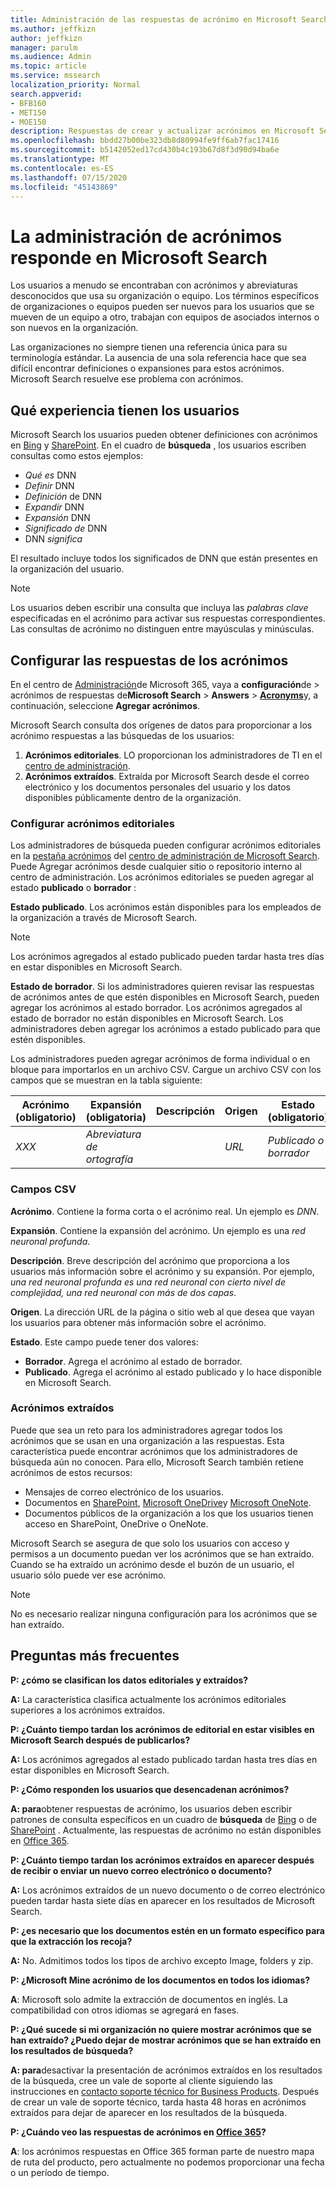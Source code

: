 ```yaml
---
title: Administración de las respuestas de acrónimo en Microsoft Search
ms.author: jeffkizn
author: jeffkizn
manager: parulm
ms.audience: Admin
ms.topic: article
ms.service: mssearch
localization_priority: Normal
search.appverid:
- BFB160
- MET150
- MOE150
description: Respuestas de crear y actualizar acrónimos en Microsoft Search
ms.openlocfilehash: bbdd27b00be323db8d80994fe9ff6ab7fac17416
ms.sourcegitcommit: b5142052ed17cd430b4c193b67d8f3d90d94ba6e
ms.translationtype: MT
ms.contentlocale: es-ES
ms.lasthandoff: 07/15/2020
ms.locfileid: "45143869"
---
```

# <a name="manage-acronyms-answers-in-microsoft-search"></a>La administración de acrónimos responde en Microsoft Search

Los usuarios a menudo se encontraban con acrónimos y abreviaturas desconocidos que usa su organización o equipo. Los términos específicos de organizaciones o equipos pueden ser nuevos para los usuarios que se mueven de un equipo a otro, trabajan con equipos de asociados internos o son nuevos en la organización.

Las organizaciones no siempre tienen una referencia única para su terminología estándar. La ausencia de una sola referencia hace que sea difícil encontrar definiciones o expansiones para estos acrónimos. Microsoft Search resuelve ese problema con acrónimos.

## <a name="what-users-experience"></a>Qué experiencia tienen los usuarios

Microsoft Search los usuarios pueden obtener definiciones con acrónimos en [Bing](https://Bing.com) y [SharePoint](https://products.office.com/sharepoint/collaboration). En el cuadro de **búsqueda** , los usuarios escriben consultas como estos ejemplos:

- *Qué es* DNN
- *Definir* DNN
- *Definición* de DNN
- *Expandir* DNN
- *Expansión* DNN
- *Significado de* DNN
- DNN *significa*

El resultado incluye todos los significados de DNN que están presentes en la organización del usuario.

> [!NOTE]
> Los usuarios deben escribir una consulta que incluya las *palabras clave* especificadas en el acrónimo para activar sus respuestas correspondientes. Las consultas de acrónimo no distinguen entre mayúsculas y minúsculas.

## <a name="set-up-acronyms-answers"></a>Configurar las respuestas de los acrónimos

En el centro de [Administración](https://admin.microsoft.com)de Microsoft 365, vaya a **configuración**de  >  acrónimos de respuestas de**Microsoft Search**  >  **Answers**  >  [**Acronyms**](https://admin.microsoft.com/Adminportal/Home#/MicrosoftSearch/acronyms)y, a continuación, seleccione **Agregar acrónimos**.

Microsoft Search consulta dos orígenes de datos para proporcionar a los acrónimo respuestas a las búsquedas de los usuarios:

1. **Acrónimos editoriales**. LO proporcionan los administradores de TI en el [centro de administración](https://admin.microsoft.com/Adminportal/Home#/MicrosoftSearch/acronyms).
2. **Acrónimos extraídos**. Extraída por Microsoft Search desde el correo electrónico y los documentos personales del usuario y los datos disponibles públicamente dentro de la organización.

### <a name="set-up-editorial-acronyms"></a>Configurar acrónimos editoriales

Los administradores de búsqueda pueden configurar acrónimos editoriales en la [pestaña acrónimos](https://admin.microsoft.com/Adminportal/Home#/MicrosoftSearch/acronyms) del [centro de administración de Microsoft Search](https://admin.microsoft.com/Adminportal/Home#/MicrosoftSearch). Puede Agregar acrónimos desde cualquier sitio o repositorio interno al centro de administración. Los acrónimos editoriales se pueden agregar al estado **publicado** o **borrador** :

**Estado publicado**. Los acrónimos están disponibles para los empleados de la organización a través de Microsoft Search.

> [!NOTE]
> Los acrónimos agregados al estado publicado pueden tardar hasta tres días en estar disponibles en Microsoft Search.

**Estado de borrador**. Si los administradores quieren revisar las respuestas de acrónimos antes de que estén disponibles en Microsoft Search, pueden agregar los acrónimos al estado borrador. Los acrónimos agregados al estado de borrador no están disponibles en Microsoft Search. Los administradores deben agregar los acrónimos a estado publicado para que estén disponibles.

Los administradores pueden agregar acrónimos de forma individual o en bloque para importarlos en un archivo CSV. Cargue un archivo CSV con los campos que se muestran en la tabla siguiente:

| Acrónimo (obligatorio) | Expansión (obligatoria) | Descripción  | Origen | Estado (obligatorio) |
| --------- | --------- | ---------- | --------- |--------- |
| *XXX* | *Abreviatura de ortografía* |  | *URL* | *Publicado o borrador* |

### <a name="csv-fields"></a>Campos CSV

**Acrónimo**. Contiene la forma corta o el acrónimo real. Un ejemplo es *DNN*.

**Expansión**. Contiene la expansión del acrónimo. Un ejemplo es una *red neuronal profunda*.

**Descripción**. Breve descripción del acrónimo que proporciona a los usuarios más información sobre el acrónimo y su expansión. Por ejemplo, *una red neuronal profunda es una red neuronal con cierto nivel de complejidad, una red neuronal con más de dos capas*.

**Origen**. La dirección URL de la página o sitio web al que desea que vayan los usuarios para obtener más información sobre el acrónimo.

**Estado**. Este campo puede tener dos valores:

- **Borrador**. Agrega el acrónimo al estado de borrador.
- **Publicado**. Agrega el acrónimo al estado publicado y lo hace disponible en Microsoft Search.

### <a name="mined-acronyms"></a>Acrónimos extraídos

Puede que sea un reto para los administradores agregar todos los acrónimos que se usan en una organización a las respuestas. Esta característica puede encontrar acrónimos que los administradores de búsqueda aún no conocen. Para ello, Microsoft Search también retiene acrónimos de estos recursos:

- Mensajes de correo electrónico de los usuarios.
- Documentos en [SharePoint](https://products.office.com/sharepoint/collaboration), [Microsoft OneDrive]( https://onedrive.live.com/about/)y [Microsoft OneNote](https://www.onenote.com/).
- Documentos públicos de la organización a los que los usuarios tienen acceso en SharePoint, OneDrive o OneNote.

Microsoft Search se asegura de que solo los usuarios con acceso y permisos a un documento puedan ver los acrónimos que se han extraído. Cuando se ha extraído un acrónimo desde el buzón de un usuario, el usuario sólo puede ver ese acrónimo.

> [!NOTE]
> No es necesario realizar ninguna configuración para los acrónimos que se han extraído.

## <a name="frequently-asked-questions"></a>Preguntas más frecuentes

**P: ¿cómo se clasifican los datos editoriales y extraídos?**

**A:** La característica clasifica actualmente los acrónimos editoriales superiores a los acrónimos extraídos.

**P: ¿Cuánto tiempo tardan los acrónimos de editorial en estar visibles en Microsoft Search después de publicarlos?**

**A:**  Los acrónimos agregados al estado publicado tardan hasta tres días en estar disponibles en Microsoft Search.

**P: ¿Cómo responden los usuarios que desencadenan acrónimos?**

**A: para**obtener respuestas de acrónimo, los usuarios deben escribir patrones de consulta específicos en un cuadro de **búsqueda** de [Bing](https://bing.com) o de [SharePoint](https://products.office.com/sharepoint/collaboration) . Actualmente, las respuestas de acrónimo no están disponibles en [Office 365](https://Office.com).

**P: ¿Cuánto tiempo tardan los acrónimos extraídos en aparecer después de recibir o enviar un nuevo correo electrónico o documento?**

**A:** Los acrónimos extraídos de un nuevo documento o de correo electrónico pueden tardar hasta siete días en aparecer en los resultados de Microsoft Search.

**P: ¿es necesario que los documentos estén en un formato específico para que la extracción los recoja?**

**A:** No. Admitimos todos los tipos de archivo excepto Image, folders y zip.

**P: ¿Microsoft Mine acrónimo de los documentos en todos los idiomas?**

**A**: Microsoft solo admite la extracción de documentos en inglés. La compatibilidad con otros idiomas se agregará en fases.

**P: ¿Qué sucede si mi organización no quiere mostrar acrónimos que se han extraído? ¿Puedo dejar de mostrar acrónimos que se han extraído en los resultados de búsqueda?**

**A: para**desactivar la presentación de acrónimos extraídos en los resultados de la búsqueda, cree un vale de soporte al cliente siguiendo las instrucciones en [contacto soporte técnico for Business Products](https://docs.microsoft.com/office365/admin/contact-support-for-business-products?redirectSourcePath=%252f%252farticle%252fContact-Office-365-for-business-support-32a17ca7-6fa0-4870-8a8d-e25ba4ccfd4b&view=o365-worldwide&tabs=online#BKMK_call_support).
Después de crear un vale de soporte técnico, tarda hasta 48 horas en acrónimos extraídos para dejar de aparecer en los resultados de la búsqueda.

**P: ¿Cuándo veo las respuestas de acrónimos en [Office 365](https://Office.com)?**

**A**: los acrónimos respuestas en Office 365 forman parte de nuestro mapa de ruta del producto, pero actualmente no podemos proporcionar una fecha o un período de tiempo.
